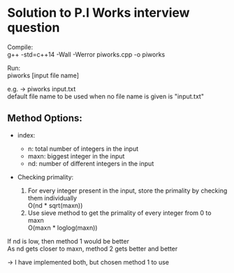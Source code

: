 # Solution to P.I Works interview question

Compile: <br>
g++ -std=c++14 -Wall -Werror piworks.cpp -o piworks

Run: <br>
piworks [input file name]

e.g. -> piworks input.txt <br>
default file name to be used when no file name is given is "input.txt"


## Method Options:
 - index:
    - n: total number of integers in the input
    - maxn: biggest integer in the input
    - nd: number of different integers in the input

 - Checking primality:
    1. For every integer present in the input, store the primality by checking them individually <br>
       O(nd * sqrt(maxn))
    2. Use sieve method to get the primality of every integer from 0 to maxn <br>
       O(maxn * loglog(maxn))

If nd is low, then method 1 would be better <br>
As nd gets closer to maxn, method 2 gets better and better <br>

 -> I have implemented both, but chosen method 1 to use
